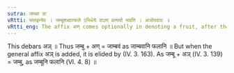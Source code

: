 ```yaml
---
sutra: जम्ब्वा वा
vRtti: फलइत्येव । जम्बूशब्दात्फले ऽभिधेये वाऽण् प्रत्ययो भवति । अञोपवादः ॥
vRtti_eng: The affix अण् comes optionally in denoting a fruit, after the word '_jambu_'.
---
```

This debars अञ् ॥ Thus जम्बु + अण् = जाम्बवं as जाम्बवानि फलानि ॥ But when the general affix अञ् is added, it is elided by (IV. 3. 163). As जम्बू + अञ् (IV. 3. 139) = जम्बु, as जम्बूनि फलानि (VI. 4. 8) ॥
